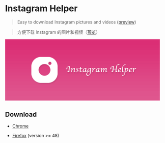 # Instagram Helper

> Easy to download Instagram pictures and videos ([preview](screenshots))  

> 方便下载 Instagram 的图片和视频（[预览](screenshots)）  

![screenshot](screenshots/screenshot.png)


## Download

+ [Chrome](https://chrome.google.com/webstore/detail/instagram-helper/albdnahmanonkmhoamgfjbjgbjabbiid)

+ [Firefox](https://addons.mozilla.org/zh-CN/firefox/addon/instagram-helper) (version >= 48)
